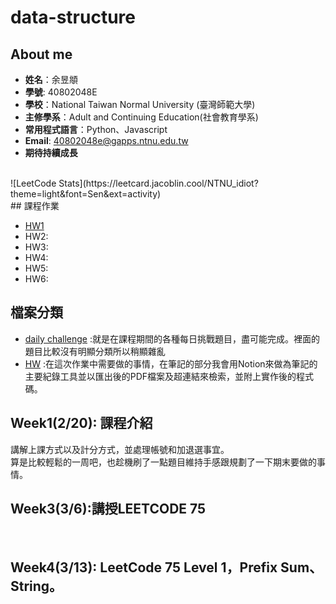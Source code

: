 # data-structure
## About me
- **姓名**：余昱頫
- **學號**: 40802048E
- **學校**：National Taiwan Normal University (臺灣師範大學)
- **主修學系**：Adult and Continuing Education(社會教育學系)
- **常用程式語言**：Python、Javascript
- **Email**: 40802048e@gapps.ntnu.edu.tw
- **期待持續成長**
<br>
![LeetCode Stats](https://leetcard.jacoblin.cool/NTNU_idiot?theme=light&font=Sen&ext=activity)
<br>
## 課程作業

- [HW1]()
- HW2: 
- HW3: 
- HW4: 
- HW5: 
- HW6: 
## 檔案分類
- [daily challenge](https://github.com/banshee0716/data-structure/tree/master/daily%20challenge)
:就是在課程期間的各種每日挑戰題目，盡可能完成。裡面的題目比較沒有明顯分類所以稍顯雜亂
- [HW](TODO)
:在這次作業中需要做的事情，在筆記的部分我會用Notion來做為筆記的主要紀錄工具並以匯出後的PDF檔案及超連結來檢索，並附上實作後的程式碼。
## Week1(2/20): 課程介紹
講解上課方式以及計分方式，並處理帳號和加退選事宜。<br>
算是比較輕鬆的一周吧，也趁機刷了一點題目維持手感跟規劃了一下期末要做的事情。
## Week3(3/6):講授LEETCODE 75
<BR>

## Week4(3/13): LeetCode 75 Level 1，Prefix Sum、String。
